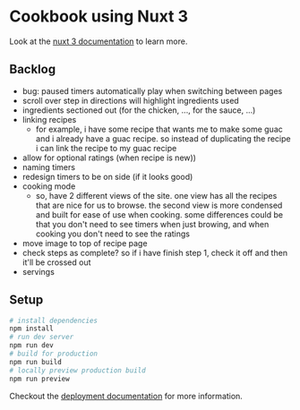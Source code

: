 # Cookbook using Nuxt 3

Look at the [nuxt 3 documentation](https://v3.nuxtjs.org) to learn more.

## Backlog

- bug: paused timers automatically play when switching between pages
- scroll over step in directions will highlight ingredients used
- ingredients sectioned out (for the chicken, ..., for the sauce, ...)
- linking recipes
  - for example, i have some recipe that wants me to make some guac and i already have a guac recipe. so instead of duplicating the recipe i can link the recipe to my guac recipe
- allow for optional ratings (when recipe is new))
- naming timers
- redesign timers to be on side (if it looks good)
- cooking mode
  - so, have 2 different views of the site. one view has all the recipes that are nice for us to browse. the second view is more condensed and built for ease of use when cooking. some differences could be that you don't need to see timers when just browing, and when cooking you don't need to see the ratings
- move image to top of recipe page
- check steps as complete? so if i have finish step 1, check it off and then it'll be crossed out
- servings

## Setup

```bash
# install dependencies
npm install
# run dev server
npm run dev
# build for production
npm run build
# locally preview production build
npm run preview
```

Checkout the [deployment documentation](https://v3.nuxtjs.org/guide/deploy/presets) for more information.
